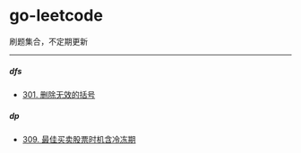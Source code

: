 # go-leetcode

刷题集合，不定期更新


------------

##### dfs
- [301. 删除无效的括号](https://github.com/MoeYang/go-leetcode/blob/main/dfs/301.%20%E5%88%A0%E9%99%A4%E6%97%A0%E6%95%88%E7%9A%84%E6%8B%AC%E5%8F%B7.md "301. 删除无效的括号")

##### dp
- [309. 最佳买卖股票时机含冷冻期](https://github.com/MoeYang/go-leetcode/blob/main/dp/309.%20最佳买卖股票时机含冷冻期.md "309. 最佳买卖股票时机含冷冻期")
